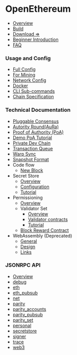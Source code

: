 # OpenEthereum
- [Overview](index)
- [Build](Setup)
- [Download =>](https://github.com/openethereum/openethereum/releases)
- [Beginner Introduction](Beginner-Introduction)
- [FAQ](FAQ)

### Usage and Config
- [Full Config](Configuring-OpenEthereum)
- [For Mining](Mining)
- [Network Config](Network-Configuration)
- [Docker](Docker)
- [CLI Sub-commands](CLI-Sub-commands)
- [Chain Specification](Chain-specification)

### Technical Documentation
- [Pluggable Consensus](Pluggable-Consensus)
- [Autority Round(AuRa)](Aura)
- [Proof of Authority (PoA)](Proof-of-Authority-Chains)
- [Demo PoA Tutorial](Demo-PoA-tutorial)
- [Private Dev Chain](Private-development-chain)
- [Transaction Queue](Transactions-Queue)
- [Warp Sync](Warp-Sync)
- [Snapshot Format](Warp-Sync-Snapshot-Format)
- Code flow
  - [New Block](Trace-NewBlock)
- Secret Store
  - [Overview](Secret-Store)
  - [Configuration](Secret-Store-Configuration)
  - [Tutorial](Secret-Store-Tutorial-overview)
- Permissioning
  - [Overview](Permissioning)
  - Validator Set
    - [Overview](Validator-Set)
    - [Validator contracts](Validator-contracts)
    - [Tutorial](Validator-Set-Tutorial-Overview)
  - [Block Reward Contract](Block-Reward-Contract)
- WebAssembly (Deprecated)
  - [General](WebAssembly-Home)
  - [Design](WebAssembly-Design)
  - [Links](WebAssembly-Links) 


### JSONRPC API
- [Overview](JSONRPC)
- [debug](JSONRPC-debug-module)
- [eth](JSONRPC-eth-module)
- [eth_pubsub](JSONRPC-eth_pubsub-module)
- [net](JSONRPC-net-module)
- [parity](JSONRPC-parity-module)
- [parity_accounts](JSONRPC-parity_accounts-module)
- [parity_pubsub](JSONRPC-parity_pubsub-module)
- [parity_set](JSONRPC-parity_set-module)
- [personal](JSONRPC-personal-module)
- [secretstore](JSONRPC-secretstore-module)
- [signer](JSONRPC-signer-module)
- [trace](JSONRPC-trace-module)
- [web3](JSONRPC-web3-module)
